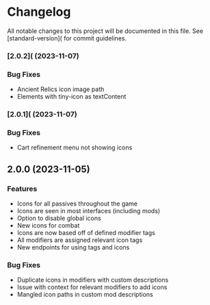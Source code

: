 # Changelog

All notable changes to this project will be documented in this file. See [standard-version]( for commit guidelines.

### [2.0.2]( (2023-11-07)


### Bug Fixes

* Ancient Relics icon image path 
* Elements with tiny-icon as textContent 

### [2.0.1]( (2023-11-07)


### Bug Fixes

* Cart refinement menu not showing icons 

## 2.0.0 (2023-11-05)

### Features

- Icons for all passives throughout the game 
- Icons are seen in most interfaces (including mods)
- Option to disable global icons
- New icons for combat 
- Icons are now based off of defined modifier tags 
- All modifiers are assigned relevant icon tags 
- New endpoints for using tags and icons 

### Bug Fixes

- Duplicate icons in modifiers with custom descriptions 
- Issue with context for relevant modifiers to add icons 
- Mangled icon paths in custom mod descriptions 
